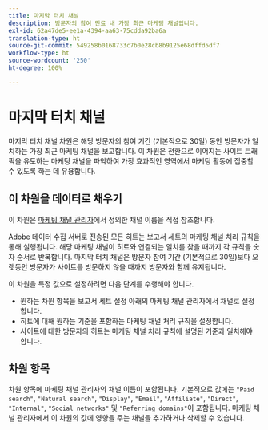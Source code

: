 ```yaml
---
title: 마지막 터치 채널
description: 방문자의 참여 만료 내 가장 최근 마케팅 채널입니다.
exl-id: 62a47de5-ee1a-4394-aa63-75cdda92ba6a
translation-type: ht
source-git-commit: 549258b0168733c7b0e28cb8b9125e68dffd5df7
workflow-type: ht
source-wordcount: '250'
ht-degree: 100%

---
```


# 마지막 터치 채널

마지막 터치 채널 차원은 해당 방문자의 참여 기간 (기본적으로 30일) 동안 방문자가 일치하는 가장 최근 마케팅 채널을 보고합니다. 이 차원은 전환으로 이어지는 사이트 트래픽을 유도하는 마케팅 채널을 파악하여 가장 효과적인 영역에서 마케팅 활동에 집중할 수 있도록 하는 데 유용합니다.

## 이 차원을 데이터로 채우기

이 차원은 [마케팅 채널 관리자](/help/admin/admin/marketing-channels-admin.md)에서 정의한 채널 이름을 직접 참조합니다.

Adobe 데이터 수집 서버로 전송된 모든 히트는 보고서 세트의 마케팅 채널 처리 규칙을 통해 실행됩니다. 해당 마케팅 채널이 히트와 연결되는 일치를 찾을 때까지 각 규칙을 숫자 순서로 반복합니다. 마지막 터치 채널은 방문자 참여 기간 (기본적으로 30일)보다 오랫동안 방문자가 사이트를 방문하지 않을 때까지 방문자와 함께 유지됩니다.

이 차원을 특정 값으로 설정하려면 다음 단계를 수행해야 합니다.

* 원하는 차원 항목을 보고서 세트 설정 아래의 마케팅 채널 관리자에서 채널로 설정합니다.
* 히트에 대해 원하는 기준을 포함하는 마케팅 채널 처리 규칙을 설정합니다.
* 사이트에 대한 방문자의 히트는 마케팅 채널 처리 규칙에 설명된 기준과 일치해야 합니다.

## 차원 항목

차원 항목에 마케팅 채널 관리자의 채널 이름이 포함됩니다. 기본적으로 값에는 `"Paid search"`, `"Natural search"`, `"Display"`, `"Email"`, `"Affiliate"`, `"Direct"`, `"Internal"`, `"Social networks"` 및 `"Referring domains"`이 포함됩니다. 마케팅 채널 관리자에서 이 차원의 값에 영향을 주는 채널을 추가하거나 삭제할 수 있습니다.
